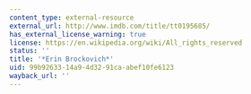```yaml
---
content_type: external-resource
external_url: http://www.imdb.com/title/tt0195685/
has_external_license_warning: true
license: https://en.wikipedia.org/wiki/All_rights_reserved
status: ''
title: '*Erin Brockovich*'
uid: 99b92633-14a9-4d32-91ca-abef10fe6123
wayback_url: ''
---
```

